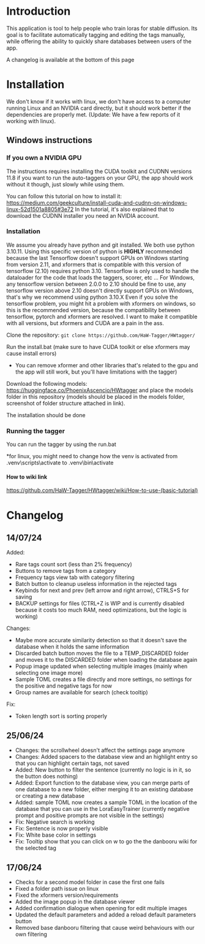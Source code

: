# Introduction
This application is tool to help people who train loras for stable diffusion. Its goal is to facilitate automatically tagging and editing the tags manually, while offering the ability to quickly share databases between users of the app.

A changelog is available at the bottom of this page


# Installation

We don't know if it works with linux, we don't have access to a computer running Linux and an NVIDIA card directly, but it should work better if the dependencies are properly met. (Update: We have a few reports of it working with linux).

## Windows instructions

### If you own a NVIDIA GPU

The instructions requires installing the CUDA toolkit and CUDNN versions 11.8 if you want to run the auto-taggers on your GPU, the app should work without it though, just slowly while using them.

You can follow this tutorial on how to install it:
https://medium.com/geekculture/install-cuda-and-cudnn-on-windows-linux-52d1501a8805#3e72
In the tutorial, it's also explained that to download the CUDNN installer you need an NVIDIA account.

### Installation

We assume you already have python and git installed.
We both use python 3.10.11. Using this specific version of python is **HIGHLY** recommended because the last Tensorflow doesn't support GPUs on Windows starting from version 2.11, and xformers that is compatible with this version of tensorflow (2.10) requires python 3.10.
Tensorflow is only used to handle the dataloader for the code that loads the taggers, scorer, etc ... For Windows, any tensorflow version between 2.0.0 to 2.10 should be fine to use, any tensorflow version above 2.10 doesn't directly support GPUs on Windows, that's why we recommend using python 3.10.X
Even if you solve the tensorflow problem, you might hit a problem with xformers on windows, so this is the recommended version, because the compatibility between tensorflow, pytorch and xformers are resolved.
I want to make it compatible with all versions, but xformers and CUDA are a pain in the ass.

Clone the repository:
`
git clone https://github.com/HaW-Tagger/HWtagger/
`

Run the install.bat (make sure to have CUDA toolkit or else xformers may cause install errors)

- You can remove xformer and other libraries that's related to the gpu and the app will still work, but you'll have limitations with the tagger)

Download the following models: https://huggingface.co/PhoenixAscencio/HWtagger and place the models folder in this repository (models should be placed in the models folder, screenshot of folder structure attached in link).

The installation should be done

### Running the tagger

You can run the tagger by using the run.bat

*for linux, you might need to change how the venv is activated from .venv\scripts\activate to .venv\bin\activate

#### How to wiki link

https://github.com/HaW-Tagger/HWtagger/wiki/How-to-use-(basic-tutorial)

# Changelog

## 14/07/24
Added:
 - Rare tags count sort (less than 2% frequency)
 - Buttons to remove tags from a category
 - Frequency tags view tab with category filtering
 - Batch button to cleanup useless information in the rejected tags
 - Keybinds for next and prev (left arrow and right arrow), CTRLS+S for saving
 - BACKUP settings for files (CTRL+Z is WIP and is currently disabled because it costs too much RAM, need optimizations, but the logic is working)

Changes:
 - Maybe more accurate similarity detection so that it doesn't save the database when it holds the same information
 - Discarded batch button moves the file to a TEMP_DISCARDED folder and moves it to the DISCARDED folder when loading the database again
 - Popup image updated when selecting multiple images (mainly when selecting one image more)
 - Sample TOML creates a file directly and more settings, no settings for the positive and negative tags for now
 - Group names are available for search (check tooltip)

Fix:
 - Token length sort is sorting properly

## 25/06/24
- Changes: the scrollwheel doesn't affect the settings page anymore
- Changes: Added spacers to the database view and an highlight entry so that you can highlight certain tags, not saved
- Added: New button to filter the sentence (currently no logic is in it, so the button does nothing)
- Added: Export function to the database view, you can merge parts of one database to a new folder, either merging it to an existing database or creating a new database
- Added: sample TOML now creates a sample TOML in the location of the database that you can use in the LoraEasyTrainer (currently negative prompt and positive prompts are not visible in the settings)
- Fix: Negative search is working
- Fix: Sentence is now properly visible
- Fix: White base color in settings
- Fix: Tooltip show that you can click on w to go the the danbooru wiki for the selected tag 

## 17/06/24
 - Checks for a second model folder in case the first one fails
 - Fixed a folder path issue on linux
 - Fixed the xformers version/requirements
 - Added the image popup in the database viewer
 - Added confirmation dialogue when opening for edit multiple images
 - Updated the default parameters and added a reload default parameters button
 - Removed base danbooru filtering that cause weird behaviours with our own filtering
